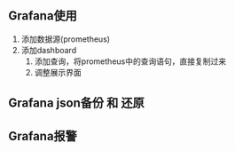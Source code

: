 ## Grafana使用

1. 添加数据源(prometheus)
2. 添加dashboard
   1. 添加查询，将prometheus中的查询语句，直接复制过来
   2. 调整展示界面

## Grafana json备份 和 还原

## Grafana报警

